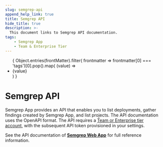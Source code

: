 ```yaml
---
slug: semgrep-api
append_help_link: true
title: Semgrep API
hide_title: true
description: >-
  This document links to Semgrep API documentation.
tags:
    - Semgrep App
    - Team & Enterprise Tier
---
```


<ul id="tag__badge-list">
{
Object.entries(frontMatter).filter(
    frontmatter => frontmatter[0] === 'tags')[0].pop().map(
    (value) => <li class='tag__badge-item'>{value}</li> )
}
</ul>

# Semgrep API

Semgrep App provides an API that enables you to list deployments, gather findings created by Semgrep App, and list projects. The API documentation uses the OpenAPI format. The API requires a [Team or Enterprise tier account](https://semgrep.dev/pricing/), with the subsequent API token provisioned in your settings.

See the API documentation of **[Semgrep Web App](https://semgrep.dev/api/v1/docs/)** for full reference information.
